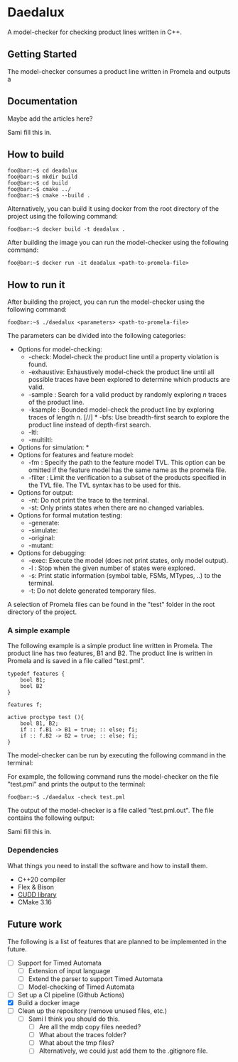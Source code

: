 # Daedalux

A model-checker for checking product lines written in C++.

## Getting Started

The model-checker consumes a product line written in Promela and outputs a


## Documentation

Maybe add the articles here?

Sami fill this in.


## How to build

```console
foo@bar:~$ cd deadalux
foo@bar:~$ mkdir build
foo@bar:~$ cd build
foo@bar:~$ cmake ../
foo@bar:~$ cmake --build .
```

Alternatively, you can build it using docker from the root directory of the project using the following command:

```console
foo@bar:~$ docker build -t deadalux .
```

After building the image you can run the model-checker using the following command:

```console
foo@bar:~$ docker run -it deadalux <path-to-promela-file> 
```

## How to run it

After building the project, you can run the model-checker using the following command:

```console
foo@bar:~$ ./daedalux <parameters> <path-to-promela-file> 
```

The parameters can be divided into the following categories:
* Options for model-checking:
  * -check: Model-check the product line until a property violation is found.
  * -exhaustive: Exhaustively model-check the product line until all possible traces have been explored to determine which products are valid.
  * -sample <number>: Search for a valid product by randomly exploring *n* traces of the product line.
  * -ksample <number>: Bounded model-check the product line by exploring traces of length *n*.
[//]  * -bfs: Use breadth-first search to explore the product line instead of depth-first search.
  * -ltl:
  * -multiltl:
* Options for simulation:
  * 
* Options for features and feature model:
  * -fm <path-to-feature-model>: Specify the path to the feature model TVL. This option can be omitted if the feature model has the same name as the promela file.
  * -filter <expression>: Limit the verification to a subset of the products specified in the TVL file. The TVL syntax has to be used for this.
* Options for output:
  * -nt: Do not print the trace to the terminal.
  * -st: Only prints states when there are no changed variables.
* Options for formal mutation testing:
  * -generate:
  * -simulate:
  * -original:
  * -mutant:   
* Options for debugging:
  * -exec: Execute the model (does not print states, only model output).
  * -l <number>:  Stop when the given number of states were explored.
  * -s: Print static information (symbol table, FSMs, MTypes, ..) to the terminal.
  * -t: Do not delete generated temporary files.

A selection of Promela files can be found in the "test" folder in the root directory of the project.

###  A simple example

The following example is a simple product line written in Promela. The product line has two features, B1 and B2. The product line is written in Promela and is saved in a file called "test.pml".

```promela
typedef features {
    bool B1;
    bool B2	
}

features f;

active proctype test (){
    bool B1, B2;
    if :: f.B1 -> B1 = true; :: else; fi;
    if :: f.B2 -> B2 = true; :: else; fi;
}
```

The model-checker can be run by executing the following command in the terminal:

For example, the following command runs the model-checker on the file "test.pml" and prints the output to the terminal:

```console
foo@bar:~$ ./daedalux -check test.pml
```

The output of the model-checker is a file called "test.pml.out". The file contains the following output:

Sami fill this in.

### Dependencies

What things you need to install the software and how to install them.

- C++20 compiler
- Flex & Bison
- [CUDD library](https://github.com/ivmai/cudd)
- CMake 3.16

## Future work

The following is a list of features that are planned to be implemented in the future.

- [ ] Support for Timed Automata
  - [ ] Extension of input language
  - [ ] Extend the parser to support Timed Automata
  - [ ] Model-checking of Timed Automata
- [ ] Set up a CI pipeline (Github Actions)
- [x] Build a docker image
- [ ] Clean up the repository (remove unused files, etc.)
  - [ ] Sami I think you should do this.
    - [ ] Are all the mdp copy files needed?
    - [ ] What about the traces folder?
    - [ ] What about the tmp files?
    - [ ] Alternatively, we could just add them to the .gitignore file.
